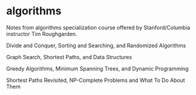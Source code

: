 # algorithms
Notes from algorithms specialization course offered by Stanford/Columbia instructor Tim Roughgarden.

Divide and Conquer, Sorting and Searching, and Randomized Algorithms

Graph Search, Shortest Paths, and Data Structures

Greedy Algorithms, Minimum Spanning Trees, and Dynamic Programming

Shortest Paths Revisited, NP-Complete Problems and What To Do About Them
